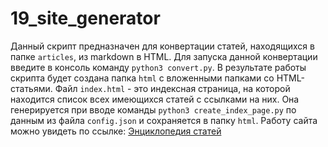 # 19_site_generator
Данный скрипт предназначен для конвертации статей, находящихся в папке `articles`, из markdown в HTML. Для запуска данной конвертации введите в консоль команду `python3 convert.py`. В результате работы скрипта будет создана папка `html` с вложенными папками со HTML-статьями. Файл `index.html` - это индексная страница, на которой находится список всех имеющихся статей с ссылками на них. Она генерируется при вводе команды `python3 create_index_page.py` по данным из файла `config.json` и сохраняется в папку `html`. Работу сайта можно увидеть по ссылке: [Энциклопедия статей](https://makarovyaroslav.github.io/19_site_generator/html/index.html)
